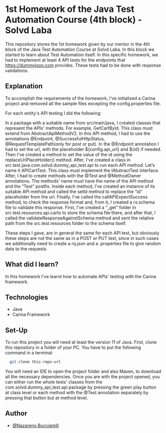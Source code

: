 # 1st Homework of the Java Test Automation Course (4th block) - Solvd Laba
This repository stores the 1st homework given by our mentor in the 4th block of
the Java Test Automation Course at Solvd Laba. In this block we started to
learn about Test Automation itself. In this specific homework, we had to 
implement at least 4 API tests for the endpoints that https://dummyjson.com 
provides. These tests had to be done with response validations.

## Explanation

To accomplish the requirements of the homework, I've initialized a Carina
project and removed all the sample files excepting the config.properties file.

For each entity's API testing I did the following: 

In a package with a suitable name from src/main/java, I created classes that represent the APIs' methods.
For example, GetCartById. This class must extend from AbstractApiMethodV2.
In this API method, I had to use the annotations @Endpoint, @SuccessfulHttpStatus, @RequestTemplatePath(only for post or put).
In the @Endpoint annotation I had to set the url, with the placeholder ${config.api_url} and ${id} if needed. 
Then I've created a method to set the value of the id using the replaceUrlPlaceHolder() method.
After, I've created a class in src.test.java.com.solvd.dummy_api_test.api
to run each API method. Let’s name it APICartTest. This class must implement the IAbstractTest interface. 
After, I had to create methods with the @Test and @MethodOwner annotations. 
The methods' name must have the name of the API method and the “Test” postfix. 
Inside each method, I've created an instance of its suitable API method and called the setId method to replace the “id” placeholder from the url.
Finally, I've called the callAPIExpectSuccess method, to check the response format and, from it, I created a rs.schema file to validate this response.
First, I've created a “_get” folder in src.test.resources.api.carts to store the schema file there, and after that, 
I called the validateResponseAgainstSchema method and sent the relative path from the src.test.resources folder to the schema itself.

These steps I gave, are in general the same for each API test, but obviously
these steps are not the same as in a POST or PUT test, since in such cases we
additionally need to create a rq.json and a .properties file to give random
data to the requests.


## What did I learn?

In this homework I've learnt how to automate APIs' testing with the Carina 
framework.

## Technologies

- Java
- Carina Framework

## Set-Up

To run this project you will need at least the version 11 of Java.
First, clone this repository in a folder of your PC.
You have to put the following command in a terminal:

```bash
  git clone this-repo-url
```
You will need an IDE to open the project folder and also Maven, to download
all the necessary dependencies. Once you are with the project opened, you
can either run the whole tests' classes from the com.solvd.dummy_api_test.api 
package by pressing the green play button at class level or each method with 
the @Test annotation separately by pressing that button but at method level.

## Author

- [@Nazareno Bucciarelli](https://github.com/nazabucciarelli)